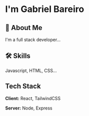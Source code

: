 
# I'm Gabriel Bareiro

## 🚀 About Me
I'm a full stack developer...


## 🛠 Skills
Javascript, HTML, CSS...


## Tech Stack

**Client:** React, TailwindCSS

**Server:** Node, Express

